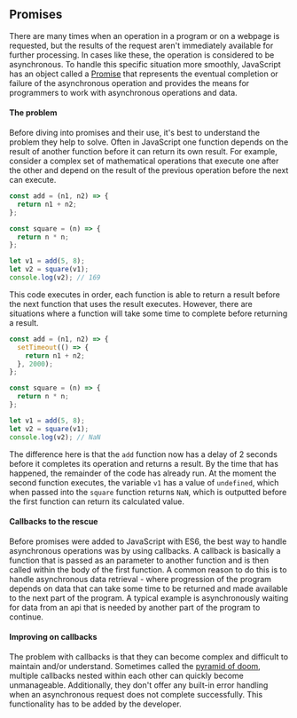 ## Promises

There are many times when an operation in a program or on a webpage is requested, but the results of the request aren't immediately available for further processing. In cases like these, the operation is considered to be asynchronous. To handle this specific situation more smoothly, JavaScript has an object called a [Promise](https://developer.mozilla.org/en-US/docs/Web/JavaScript/Reference/Global_Objects/Promise) that represents the eventual completion or failure of the asynchronous operation and provides the means for programmers to work with asynchronous operations and data.

#### The problem

Before diving into promises and their use, it's best to understand the problem they help to solve. Often in JavaScript one function depends on the result of another function before it can return its own result. For example, consider a complex set of mathematical operations that execute one after the other and depend on the result of the previous operation before the next can execute.

```javascript
const add = (n1, n2) => {
  return n1 + n2;
};

const square = (n) => {
  return n * n;
};

let v1 = add(5, 8);
let v2 = square(v1);
console.log(v2); // 169
```

This code executes in order, each function is able to return a result before the next function that uses the result executes. However, there are situations where a function will take some time to complete before returning a result.

```javascript
const add = (n1, n2) => {
  setTimeout(() => {
    return n1 + n2;
  }, 2000);
};

const square = (n) => {
  return n * n;
};

let v1 = add(5, 8);
let v2 = square(v1);
console.log(v2); // NaN
```

The difference here is that the `add` function now has a delay of 2 seconds before it completes its operation and returns a result. By the time that has happened, the remainder of the code has already run. At the moment the second function executes, the variable `v1` has a value of `undefined`, which when passed into the `square` function returns `NaN`, which is outputted before the first function can return its calculated value.

#### Callbacks to the rescue

Before promises were added to JavaScript with ES6, the best way to handle asynchronous operations was by using callbacks. A callback is basically a function that is passed as an parameter to another function and is then called within the body of the first function. A common reason to do this is to handle asynchronous data retrieval - where progression of the program depends on data that can take some time to be returned and made available to the next part of the program. A typical example is asynchronously waiting for data from an api that is needed by another part of the program to continue.

#### Improving on callbacks

The problem with callbacks is that they can become complex and difficult to maintain and/or understand. Sometimes called the [pyramid of doom](<https://en.wikipedia.org/wiki/Pyramid_of_doom_(programming)>), multiple callbacks nested within each other can quickly become unmanageable. Additionally, they don't offer any built-in error handling when an asynchronous request does not complete successfully. This functionality has to be added by the developer.
